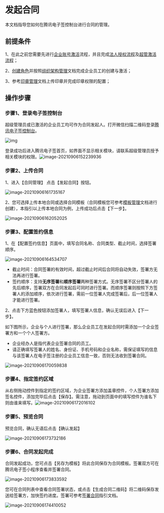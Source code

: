 # 发起合同

本文档指导您如何在腾讯电子签控制台进行合同的管理。

## 前提条件

1、在此之前您需要先进行[企业账号激活](https://github.com/dreamerkeeper/mytest/blob/master/企业账号文档)流程，并且完成[法人授权流程](https://github.com/dreamerkeeper/mytest/blob/master/企业账号文档)及[超管激活流程](https://github.com/dreamerkeeper/mytest/blob/master/企业账号文档)；

2、[创建角色]()并按照[组织架构管理]()文档完成企业员工的创建与激活；

3、参考[印章管理]()文档上传印章并完成印章权限的配置；

## 操作步骤

### 步骤1、登录电子签控制台

超级管理员或已激活的企业员工均可作为合同发起人。打开微信扫描二维码登录[腾讯电子签控制台](https://ess.tencent.com/)。

![img](https://main.qcloudimg.com/raw/76e8f4a498372d70edb95505262dee21.png)

登录成功后进入腾讯电子签首页，如界面不显示相关模块，请联系超级管理员授予相关模块的权限。![image-20210906152239936](https://main.qcloudimg.com/raw/768cd35d68aaa8ff75d9a769deec64f2.png)



### 步骤2、上传合同

1、进入【合同管理】 点击【发起合同】按钮。

![image-20210906161735167](https://main.qcloudimg.com/raw/320cc971b7c39e71b268abb701edc466.png)

2、您可选择上传本地合同或选择合同模板（合同模板您可参考[模板管理](链接到模板管理文档)文档进行创建），本指引以上传本地合同为例，上传成功后点击【下一步】。

![image-20210906162052025](https://main.qcloudimg.com/raw/6d8d8265c0d1415f38e6f29fce1c6f62.png)

### 步骤3、配置签约信息

1、在【配置签约信息】页面中，填写合同名称、合同类型、截止时间，选择签署顺序。

![image-20210906164534707](https://main.qcloudimg.com/raw/951be204c2b2514a8168dc3a40e4de34.png)

- 截止时间：合同签署的有效时间，超过截止时间后合同将自动失效，签署方无法再进行签署。
- 签约顺序：支持**无序签署**和**顺序签署**两种签署方式。无序签署不区分签署人的先后顺序，签署双方在合同发起后可同时进行签署。而顺序签署则按照下方签署人的添加顺序，依次进行签署，需前一位签署人完成签署后，后一位签署人才能进行签署。

2、点击下方蓝色按钮添加签署人，填写签署人信息，确认无误后进入【下一步】。

如下图所示，企业与个人进行签署，那么企业员工在发起合同时需添加一个企业签署方和一个个人签署方。

- 企业经办人是指代表企业签署合同的员工。
- 请正确填写签署人的姓名、身份证、手机号码和企业名称，需保证填写的信息与该签署人在电子签注册的企业员工信息一致，否则无法收到签署合同。

![image-20210906170059838](https://main.qcloudimg.com/raw/4e2689b359159ff78ce5c321b1fc1069.png)

### 步骤4、指定签约区域

从右侧拖动控件到指定的签约区域，为企业签署方添加盖章控件，个人签署方添加签名控件，添加完毕后点击【保存】。需注意，拖动到页面中的填写控件为谁名下则由谁来填写。![image-20210906172016102](https://main.qcloudimg.com/raw/d0fa4b66f419d646a836a7e13dbff854.png)

### 步骤5、预览合同

预览合同，确认无语后点击【确认发起】

![image-20210906173732186](https://main.qcloudimg.com/raw/25714866eeb155a8943e5f4a1c9a3293.png)

### 步骤6、合同发起完成

合同发起成功，您可点击【另存为模板】将此合同保存为合同模板。签署双方可在腾讯电子签小程序查看并签署合同。

![image-20210906173833592](https://main.qcloudimg.com/raw/eedb6ae3522e17fd7b6a601c1d709ea8.png)

您可在合同列表中查看合同签署状态，或点击【生成合同二维码】将二维码保存发送给签署方，加快签约进度。签署可参考[签署合同](链接到签署合同文档)指引文档。

![image-20210906174410052](https://main.qcloudimg.com/raw/7f345a20f197646e917720c186ead97a.png)

